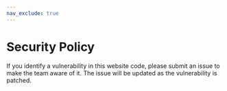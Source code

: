 ```yaml
---
nav_exclude: true
---
```


# Security Policy
If you identify a vulnerability in this website code, please submit an issue to make the team aware of it. The issue will be updated as the vulnerability is patched.

